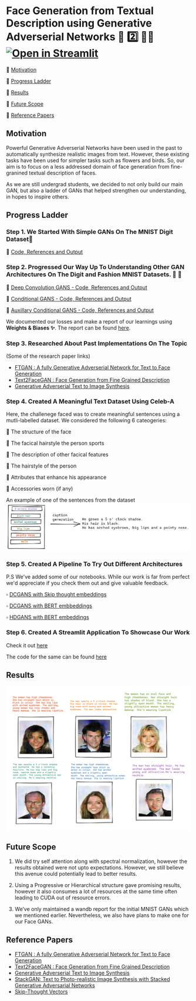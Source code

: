 # Face Generation from Textual Description using Generative Adverserial Networks 📝  2️⃣ 👧👱 [![Open in Streamlit](https://static.streamlit.io/badges/streamlit_badge_black_white.svg)](https://share.streamlit.io/ELITA04/FGTD/app.py/)


🔹 [Motivation](#motivation)

🔹 [Progress Ladder](#progress-ladder)

🔹 [Results](#results)

🔹 [Future Scope](#future-scope)

🔹 [Reference Papers](#reference-papers)

## Motivation  

Powerful Generative Adverserial Networks have been used in the past to automatically synthesize realistic images from text. However, these existing tasks have been used for simpler tasks such as flowers and birds.
So, our aim is to focus on a less addressed domain of face generation from fine-granined textual description of faces.

As we are still undergrad students, we decided to not only build our main GAN, but also a ladder of GANs that helped strengthen our understanding, in hopes to inspire others.

## Progress Ladder 

### Step 1. We Started With Simple GANs On The MNIST Digit Dataset🔢

🔗 [Code, References and Output](https://github.com/ELITA04/Face-Generator/tree/master/MNIST-GANs/GAN)

### Step 2. Progressed Our Way Up To Understanding Other GAN Architectures On The Digit and Fashion MNIST Datasets. 👗 👕

🔗 [Deep Convolution GANS - Code, References and Output](https://github.com/ELITA04/Face-Generator/tree/master/MNIST-GANs/DCGAN)

🔗 [Conditional GANS - Code, References and Output](https://github.com/ELITA04/Face-Generator/tree/master/MNIST-GANs/CGAN)

🔗 [Auxillary Conditional GANS - Code, References and Output](https://github.com/ELITA04/Face-Generator/tree/master/MNIST-GANs/ACGAN)

We documented our losses and make a report of our learnings using **Weights & Biases ✨**. The report can be found [here](https://wandb.ai/kad99kev/mnist-gans/reports/MNIST-GANs--VmlldzoyMTE4NzE).

### Step 3. Researched About Past Implementations On The Topic
(Some of the research paper links)

* [FTGAN : A fully Generative Adverserial Network for Text to Face Generation](https://arxiv.org/pdf/1904.05729.pdf)
* [Text2FaceGAN : Face Generation from Fine Grained Description](https://arxiv.org/pdf/1911.11378.pdf) 
* [Generative Adverserial Text to Image Synthesis](https://arxiv.org/pdf/1605.05396.pdf)


### Step 4. Created A Meaningful Text Dataset Using Celeb-A

Here, the challenege faced was to create meaningful sentences using a mutli-labelled dataset. We considered the following 6 cateogeries:

  🔸 The structure of the face
  
  🔸 The facical hairstyle the person sports
  
  🔸 The description of other facical features
  
  🔸 The hairstyle of the person
  
  🔸 Attributes that enhance his appearance
  
  🔸 Accessories worn (if any)
  
  An example of one of the sentences from the dataset
   <img src = "assets/dataset.png">
  
  ### Step 5. Created A Pipeline To Try Out Different Architectures
  P.S We've added some of our notebooks. While our work is far from perfect we'd appreciate if you check them out and give valuable feedback.
  
  :white_small_square: [DCGANS with Skip thought embeddings](https://colab.research.google.com/drive/1JDNojILmxeF5nUkYeNe6xank2gfvVML6?usp=sharing)
  
  :white_small_square: [DCGANS with BERT embbeddings](https://colab.research.google.com/drive/1J4tdVVluwmij9jPvtKTaBd7cQZp6FDr1?usp=sharing)
  
  :white_small_square: [HDGANS with BERT embeddings](https://colab.research.google.com/drive/1dWGRdtlqrvCt9OUX8Y1f0SjjHEIxI2Uo?usp=sharing)


### Step 6. Created A Streamlit Application To Showcase Our Work
Check it out [here](http://www.ekkm.xyz/)

The code for the same can be found [here](https://github.com/kad99kev/FGTD-Streamlit)

## Results
 <img src = "assets/result.png" >

## Future Scope
1. We did try self attention along with spectral normalization, however the results obtained were not upto expectations. However, we still believe this avenue could potentially lead to better results.

2. Using a Progressive or Hierarchical structure gave promising results, however it also consumes a lot of resources at the same time often leading to CUDA out of resource errors.

3. We’ve only maintained a wandb report for the initial MNIST GANs which we mentioned earlier. Nevertheless, we also have plans to make one for our Face GANs.

## Reference Papers

* [FTGAN : A fully Generative Adverserial Network for Text to Face Generation](https://arxiv.org/pdf/1904.05729.pdf)
* [Text2FaceGAN : Face Generation from Fine Grained Description](https://arxiv.org/pdf/1911.11378.pdf) 
* [Generative Adverserial Text to Image Synthesis](https://arxiv.org/pdf/1605.05396.pdf)
* [StackGAN: Text to Photo-realistic Image Synthesis with Stacked Generative Adversarial Networks](https://arxiv.org/pdf/1612.03242.pdf)
* [Skip-Thought Vectors](https://arxiv.org/pdf/1506.06726.pdf)



